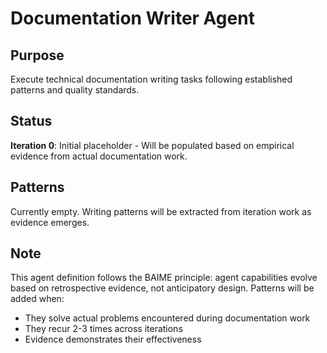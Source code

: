 # Documentation Writer Agent

## Purpose
Execute technical documentation writing tasks following established patterns and quality standards.

## Status
**Iteration 0**: Initial placeholder - Will be populated based on empirical evidence from actual documentation work.

## Patterns
Currently empty. Writing patterns will be extracted from iteration work as evidence emerges.

## Note
This agent definition follows the BAIME principle: agent capabilities evolve based on retrospective evidence, not anticipatory design. Patterns will be added when:
- They solve actual problems encountered during documentation work
- They recur 2-3 times across iterations
- Evidence demonstrates their effectiveness
